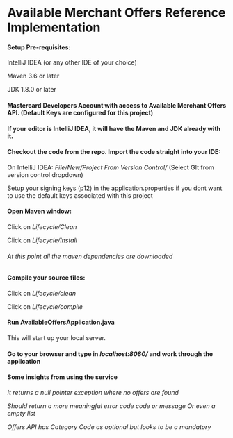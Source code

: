 # Available Merchant Offers Reference Implementation

#### Setup Pre-requisites:

IntelliJ IDEA (or any other IDE of your choice)

Maven 3.6 or later

JDK 1.8.0 or later

#### Mastercard Developers Account with access to Available Merchant Offers API. (Default Keys are configured for this project) 

#### If your editor is IntelliJ IDEA, it will have the Maven and JDK already with it.

#### Checkout the code from the repo. Import the code straight into your IDE: 
On IntelliJ IDEA: 
*File/New/Project From Version Control/* (Select GIt from version control dropdown)

Setup your signing keys (p12) in the application.properties if you dont want to use the default keys associated with this project 

#### Open Maven window:
 Click on *Lifecycle/Clean*
 
 Click on *Lifecycle/Install*
###### At this point all the maven dependencies are downloaded

#### Compile your source files:
 Click on *Lifecycle/clean*
 
 Click on *Lifecycle/compile*
 
#### Run AvailableOffersApplication.java
This will start up your local server. 

#### Go to your browser and type in *localhost:8080/* and work through the application 


#### Some insights from using the service
 *It returns a null pointer exception where no offers are found*
 
 *Should return a more meaningful error code code or message Or even a empty list*
 
 *Offers API has Category Code as optional but looks to be a mandatory*   
